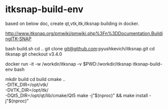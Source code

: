 # itksnap-build-env

based on below doc, create qt,vtk,itk,itksnap building in docker.

http://www.itksnap.org/pmwiki/pmwiki.php%3Fn%3DDocumentation.BuildingITK-SNAP

bash build.sh
cd ..
git clone git@github.com:pyushkevich/itksnap.git
cd itksnap
git checkout v3.4.0

docker run -it -w /workdir/itksnap -v $PWD:/workdir/itksnap itksnap-build-env bash

mkdir build
cd build
cmake .. \
    -DITK_DIR=/opt/vtk/ \
    -DVTK_DIR=/opt/itk/ \
    -DQt5_DIR=/opt/qt/lib/cmake/Qt5
make -j"$(nproc)" && make install -j"$(nproc)"